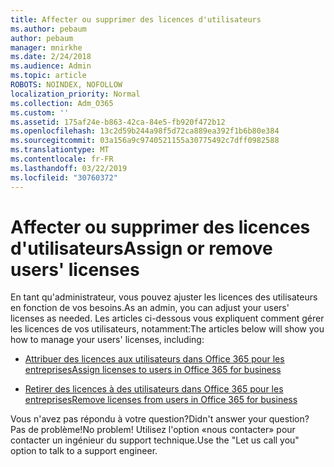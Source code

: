 ```yaml
---
title: Affecter ou supprimer des licences d'utilisateurs
ms.author: pebaum
author: pebaum
manager: mnirkhe
ms.date: 2/24/2018
ms.audience: Admin
ms.topic: article
ROBOTS: NOINDEX, NOFOLLOW
localization_priority: Normal
ms.collection: Adm_O365
ms.custom: ''
ms.assetid: 175af24e-b863-42ca-84e5-fb920f472b12
ms.openlocfilehash: 13c2d59b244a98f5d72ca889ea392f1b6b80e384
ms.sourcegitcommit: 03a156a9c9740521155a30775492c7dff0982588
ms.translationtype: MT
ms.contentlocale: fr-FR
ms.lasthandoff: 03/22/2019
ms.locfileid: "30760372"
---
```

# <a name="assign-or-remove-users-licenses"></a><span data-ttu-id="8dbda-102">Affecter ou supprimer des licences d'utilisateurs</span><span class="sxs-lookup"><span data-stu-id="8dbda-102">Assign or remove users' licenses</span></span>

<span data-ttu-id="8dbda-103">En tant qu'administrateur, vous pouvez ajuster les licences des utilisateurs en fonction de vos besoins.</span><span class="sxs-lookup"><span data-stu-id="8dbda-103">As an admin, you can adjust your users' licenses as needed.</span></span> <span data-ttu-id="8dbda-104">Les articles ci-dessous vous expliquent comment gérer les licences de vos utilisateurs, notamment:</span><span class="sxs-lookup"><span data-stu-id="8dbda-104">The articles below will show you how to manage your users' licenses, including:</span></span>
  
- [<span data-ttu-id="8dbda-105">Attribuer des licences aux utilisateurs dans Office 365 pour les entreprises</span><span class="sxs-lookup"><span data-stu-id="8dbda-105">Assign licenses to users in Office 365 for business</span></span>](https://support.office.com/article/997596b5-4173-4627-b915-36abac6786dc)
    
- [<span data-ttu-id="8dbda-106">Retirer des licences à des utilisateurs dans Office 365 pour les entreprises</span><span class="sxs-lookup"><span data-stu-id="8dbda-106">Remove licenses from users in Office 365 for business</span></span>](https://support.office.com/article/9b497c85-d0a4-4735-80fa-d3565bc05bd1)
    
<span data-ttu-id="8dbda-107">Vous n'avez pas répondu à votre question?</span><span class="sxs-lookup"><span data-stu-id="8dbda-107">Didn't answer your question?</span></span> <span data-ttu-id="8dbda-108">Pas de problème!</span><span class="sxs-lookup"><span data-stu-id="8dbda-108">No problem!</span></span> <span data-ttu-id="8dbda-109">Utilisez l'option «nous contacter» pour contacter un ingénieur du support technique.</span><span class="sxs-lookup"><span data-stu-id="8dbda-109">Use the "Let us call you" option to talk to a support engineer.</span></span>
  


